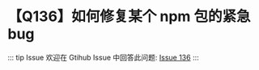 # 【Q136】如何修复某个 npm 包的紧急 bug


::: tip Issue
欢迎在 Gtihub Issue 中回答此问题: [Issue 136](https://github.com/kangyana/daily-question/issues/136)
:::

